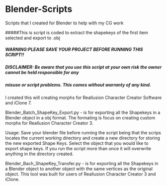 # Blender-Scripts
Scripts that I created for Blender to help with my CG work

#####This is script is coded to extract the shapekeys of the first item selected and export to .obj
#####  WARNING:PLEASE SAVE YOUR PROJECT BEFORE RUNNING THIS SCRIPT!!
#####  DISCLAIMER: Be aware that you use this script at your own risk the owner cannot be held responsible for any
#####              misuse or script problems. This comes without warranty of any kind.


I created this will creating morphs for Reallusion Character Creator Software and iClone 7.

Blender_Batch_ShapeKey_Export.py - is for exporting all the Shapekeys in a Blender object in a obj format. The formating is focus on creating custom morphs for Reallusion Character
Creator 3.

Usage:
Save your blender file before running the script being that the scrips locates the current working directory and create a new directory for storing the new exported Shape Keys. 
Select the object that you would like to export shape keys. If you run the script more than once it will overwrite anything in the directory created.

Blender_Bach_ShapeKey_Transfer.py - is for exporting all the Shapekeys in a Blender object to another object with the same vertices as the original object. This tool was built
for users of Reallusion Character Creator 3 and iClone.
